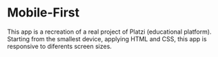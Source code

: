 # Mobile-First
This app is a recreation of a real project of Platzi (educational platform). Starting from the smallest device, applying HTML and CSS, this app is responsive to diferents screen sizes.
